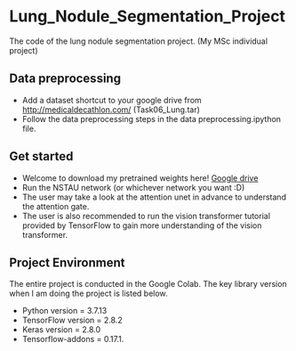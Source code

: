 # Lung_Nodule_Segmentation_Project
 The code of the lung nodule segmentation project. (My MSc individual project) 

## Data preprocessing

- Add a dataset shortcut to your google drive from http://medicaldecathlon.com/  (Task06_Lung.tar) 
- Follow the data preprocessing steps in the data preprocessing.ipython file. 

## Get started

- Welcome to download my pretrained weights here! [Google drive](https://drive.google.com/drive/folders/1UZShlLmtEcs0oFUIkw-MjOCFvurKcqrV?usp=sharing) 
- Run the NSTAU network (or whichever network you want :D)
- The user may take a look at the attention unet in advance to understand the attention gate. 
- The user is also recommended to run the vision transformer tutorial provided by TensorFlow to gain more understanding of the vision transformer.  

## Project Environment

The entire project is conducted in the Google Colab. The key library version when I am doing the project is listed below. 

- Python version = 3.7.13 
- TensorFlow version = 2.8.2 
- Keras version = 2.8.0 
- Tensorflow-addons = 0.17.1.